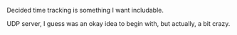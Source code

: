 
Decided time tracking is something I want includable.

UDP server, I guess was an okay idea to begin with, but actually, a bit crazy.